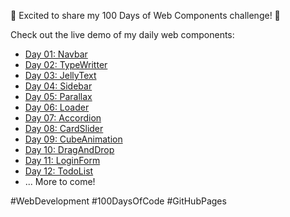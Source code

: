 🎉 Excited to share my 100 Days of Web Components challenge! 🚀

Check out the live demo of my daily web components:

- [Day 01: Navbar](https://ankul07.github.io/100DaysWebComponents/day-01-navbar/)
- [Day 02: TypeWritter](https://ankul07.github.io/100DaysWebComponents/day-02-TypeWritter/)
- [Day 03: JellyText](https://ankul07.github.io/100DaysWebComponents/day-03-JellyText/)
- [Day 04: Sidebar](https://ankul07.github.io/100DaysWebComponents/day-04-Sidebar/)
- [Day 05: Parallax ](https://ankul07.github.io/100DaysWebComponents/day-05-Parallax-Scrolling/)
- [Day 06: Loader ](https://ankul07.github.io/100DaysWebComponents/day-06-Loader/)
- [Day 07: Accordion ](https://ankul07.github.io/100DaysWebComponents/day-07-Accordion/)
- [Day 08: CardSlider ](https://ankul07.github.io/100DaysWebComponents/day-08-Card-Slider/)
- [Day 09: CubeAnimation ](https://ankul07.github.io/100DaysWebComponents/day-09-Cube-Animation/)
- [Day 10: DragAndDrop ](https://ankul07.github.io/100DaysWebComponents/day-10-Drag-and-Drop-List/)
- [Day 11: LoginForm ](https://ankul07.github.io/100DaysWebComponents/day-11-LoginForm/)
- [Day 12: TodoList ](https://ankul07.github.io/100DaysWebComponents/day-12-TodoList/)
- ... More to come!

#WebDevelopment #100DaysOfCode #GitHubPages
